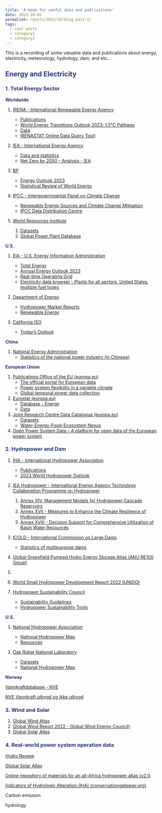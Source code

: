 ```yaml
---
title: 'A memo for useful data and publications'
date: 2023-10-01
permalink: /posts/2023/10/blog-post-1/
tags:
  - cool posts
  - category1
  - category2
---
```


This is a recording of some valuable data and publications about energy, electricity, meteorology, hydrology, dam, and etc..

<h2 style="color: #24367d;">Energy and Electricity</h2>

<h3 style="color: #24367d;">1. Total Energy Sector</h3>

<p style="color: #24367d;"><b>Worldwide</b></p>

1. [IRENA - International Renewable Energy Agency](https://www.irena.org/)
   - [Publications](https://www.irena.org/Publications)
   - [World Energy Transitions Outlook 2023: 1.5°C Pathway](https://www.irena.org/Publications/2023/Jun/World-Energy-Transitions-Outlook-2023)
   - [Data](https://www.irena.org/Data)
   - [IRENASTAT Online Data Query Tool](https://pxweb.irena.org/pxweb/en/IRENASTAT))
2. [IEA - International Energy Agency](https://www.iea.org/)
   - [Data and statistics](https://www.iea.org/data-and-statistics/data-sets/?filter=all)
   - [Net Zero by 2050 – Analysis - IEA](https://www.iea.org/reports/net-zero-by-2050)
3. [BP](https://www.bp.com/)
   - [Energy Outlook 2023](https://www.bp.com/en/global/corporate/energy-economics/energy-outlook.html)
   - [Statistical Review of World Energy](https://www.bp.com/en/global/corporate/energy-economics/statistical-review-of-world-energy.html)
4. [IPCC - Intergovernmental Panel on Climate Change](https://www.ipcc.ch/)
   - [Renewable Energy Sources and Climate Change Mitigation](https://www.ipcc.ch/report/renewable-energy-sources-and-climate-change-mitigation/)
   - [IPCC Data Distribution Centre](https://ipcc-browser.ipcc-data.org/browser/search)

5. [World Resources Institute](https://www.wri.org/)
   1. [Datasets](https://datasets.wri.org/dataset)
   2. [Global Power Plant Database](https://datasets.wri.org/dataset/globalpowerplantdatabase)


<p style="color: #24367d;"><b>U.S.</b></p>

1. [EIA - U.S. Energy Information Administration](https://www.eia.gov/)
   - [Total Energy](https://www.eia.gov/totalenergy/)
   - [Annual Energy Outlook 2023](https://www.eia.gov/outlooks/aeo/tables_ref.php)
   - [Real-time Operating Grid](https://www.eia.gov/electricity/gridmonitor/dashboard/electric_overview/US48/US48)
   - [Electricity data browser - Plants for all sectors, United States, multiple fuel types](https://www.eia.gov/beta/electricity/data/browser/#/topic/1?agg=2,0,1&fuel=vtvv&sec=g&geo=g&freq=A&datecode=2021&tab=annual_emissions&pin=&rse=0&maptype=0&ltype=pin&ctype=linechart&end=201710&start=200101)
2. [Department of Energy](https://www.energy.gov/)
   - [Hydropower Market Reports](https://www.energy.gov/eere/water/hydropower-market-reports)
   - [Renewable Energy](https://www.energy.gov/eere/renewable-energy)

3. [California ISO](http://www.caiso.com/Pages/default.aspx)
   - [Today’s Outlook](http://www.caiso.com/TodaysOutlook/Pages/index.html)

<p style="color: #24367d;"><b>China</b></p>

1. [National Energy Administration](http://www.nea.gov.cn/)
   - [Statistics of the national power industry (in Chinese)](https://so.news.cn/was5/web/search?channelid=229767&searchword=全国电力工业统计数据)

<p style="color: #24367d;"><b>European Union</b></p>

1. [Publications Office of the EU (europa.eu)](https://op.europa.eu/en/home)
   - [The official portal for European data](https://data.europa.eu/en)
   - [Power system flexibility in a variable climate](https://op.europa.eu/en/publication-detail/-/publication/628d2693-85d4-11ea-bf12-01aa75ed71a1/language-en/format-PDF/source-283449843)
   - [Global temporal power data collection](https://op.europa.eu/en/publication-detail/-/publication/0c3f977d-8be1-11ed-999b-01aa75ed71a1/language-en/format-PDF/source-search)
2. [Eurostat (europa.eu)](https://ec.europa.eu/eurostat/web/main/home)
   - [Database - Energy](https://ec.europa.eu/eurostat/web/energy/database)
   - [Data](https://ec.europa.eu/eurostat/web/main/data)
3. [Joint Research Centre Data Catalogue (europa.eu)](https://data.jrc.ec.europa.eu/)
   - [Datasets](https://data.jrc.ec.europa.eu/dataset)
   - [Water-Energy-Food-Ecosystem Nexus](https://data.jrc.ec.europa.eu/collection/id-00134)
4. [Open Power System Data – A platform for open data of the European power system](https://open-power-system-data.org/)



<h3 style="color: #24367d;">2. Hydropower and Dam</h3>

1. [IHA - International Hydropower Association](https://www.hydropower.org/)
   - [Publications](https://www.hydropower.org/resources/publications)
   - [2023 World Hydropower Outlook](https://www.hydropower.org/publications/2023-world-hydropower-outlook)
2. [IEA Hydropower - International Energy Agency Technology Collaboration Programme on Hydropower](https://www.ieahydro.org/)
   1. [Annex XIV: Management Models for Hydropower Cascade Reservoirs](https://www.ieahydro.org/annex-xiv-management-models-for-hydropower-cascade-reservoirs)
   2. [Annex XVII - Measures to Enhance the Climate Resilience of Hydropower](https://www.ieahydro.org/work-programme/annex-xvii-measures-to-enhance-the-climate-resilience-of-hydropower)
   3. [Annex XVIII - Decision Support for Comprehensive Utilization of Basin Water Resources](https://www.ieahydro.org/work-programme/annex-xviii-decision-support-for-comprehensive-utilization-of-basin-water-resources)

3. [ICOLD - International Commission on Large Dams](https://www.icold-cigb.org/)
   - [Statistics of multipurpose dams](https://www.icold-cigb.org/article/GB/world_register/general_synthesis/general-synthesis)
4. [Global Greenfield Pumped Hydro Energy Storage Atlas (ANU RE100 Group)](https://re100.eng.anu.edu.au/global/)
5. 
6. [World Small Hydropower Development Report 2022 (UNIDO)](https://www.unido.org/WSHPDR2022)
7. [Hydropower Sustainability Council](https://www.hydrosustainability.org/)
   - [Sustainability Guidelines](https://www.hydrosustainability.org/hydropower-sustainability-guidelines)
   - [Hydropower Sustainability Tools](https://www.hydrosustainability.org/hydropower-sustainability-tools)



<p style="color: #24367d;"><b>U.S.</b></p>

1. [National Hydropower Association](https://www.hydro.org/)

   - [National Hydropower Map](https://www.hydro.org/map/)
   - [Resources](https://www.hydro.org/resources/)

2. [Oak Ridge National Laboratory](https://hydrosource.ornl.gov/)

   - [Datasets](https://hydrosource.ornl.gov/datasets)
   - [National Hydropower Map](https://hydrosource.ornl.gov/content/national-hydropower-map)

   

<p style="color: #24367d;"><b>Norway</b></p>

[Vannkraftdatabase - NVE](https://www.nve.no/energi/energisystem/vannkraft/vannkraftdatabase/)

[NVE Vannkraft utbygd og ikke utbygd](https://temakart.nve.no/link/?link=vannkraft)


<h3 style="color: #24367d;">3. Wind and Solar</h3>

1. [Global Wind Atlas](https://globalwindatlas.info/en)
2. [Global Wind Report 2022 - Global Wind Energy Council)](https://gwec.net/global-wind-report-2022/)
3. [Global Solar Atlas](https://globalsolaratlas.info/map?c=41.257989,89.709465,7&m=site&a=86.187113,38.959411,86.187113,43.478435,93.231817,43.478435,93.231817,38.959411,86.187113,38.959411)

<h3 style="color: #24367d;">4. Real-world power system operation data</h3>













[Hydro Review](https://www.hydroreview.com/)









[Global Solar Atlas](https://globalsolaratlas.info/map?c=41.257989,89.709465,7&m=site&a=86.187113,38.959411,86.187113,43.478435,93.231817,43.478435,93.231817,38.959411,86.187113,38.959411)



[Online repository of materials for an all-Africa hydropower atlas (v2.1)](https://www.hydroshare.org/resource/7def95046b9b480c89605e12233059e9/)

[Indicators of Hydrologic Alteration (IHA) (conservationgateway.org)](https://conservationgateway.org/ConservationPractices/Freshwater/EnvironmentalFlows/MethodsandTools/IndicatorsofHydrologicAlteration/Pages/indicators-hydrologic-alt.aspx)















Carbon emission



hydrology





